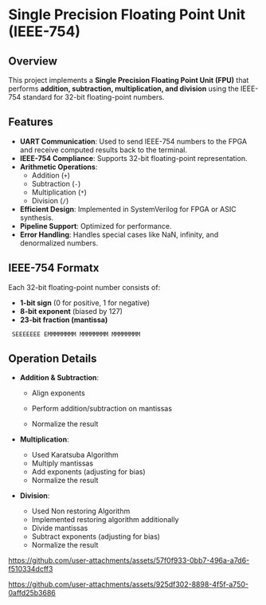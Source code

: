 # Single Precision Floating Point Unit (IEEE-754)

## Overview
This project implements a **Single Precision Floating Point Unit (FPU)** that performs **addition, subtraction, multiplication, and division** using the IEEE-754 standard for 32-bit floating-point numbers.

## Features
- **UART Communication**: Used to send IEEE-754 numbers to the FPGA and receive computed results back to the terminal.
- **IEEE-754 Compliance**: Supports 32-bit floating-point representation.
- **Arithmetic Operations**: 
  - Addition (`+`)
  - Subtraction (`-`)
  - Multiplication (`*`)
  - Division (`/`)
- **Efficient Design**: Implemented in SystemVerilog for FPGA or ASIC synthesis.
- **Pipeline Support**: Optimized for performance.
- **Error Handling**: Handles special cases like NaN, infinity, and denormalized numbers.

## IEEE-754 Formatx
Each 32-bit floating-point number consists of:
- **1-bit sign** (0 for positive, 1 for negative)
- **8-bit exponent** (biased by 127)
- **23-bit fraction (mantissa)**

```
 SEEEEEEE EMMMMMMMM MMMMMMMM MMMMMMMM
```

## Operation Details
- **Addition & Subtraction**:
  - Align exponents
  - Perform addition/subtraction on mantissas




  - Normalize the result

- **Multiplication**:
  - Used Karatsuba Algorithm
  - Multiply mantissas
  - Add exponents (adjusting for bias)
  - Normalize the result

- **Division**:
  - Used Non restoring Algorithm
  - Implemented restoring algorithm additionally
  - Divide mantissas
  - Subtract exponents (adjusting for bias)
  - Normalize the result

https://github.com/user-attachments/assets/57f0f933-0bb7-496a-a7d6-f510334dcff3

https://github.com/user-attachments/assets/925df302-8898-4f5f-a750-0affd25b3686

